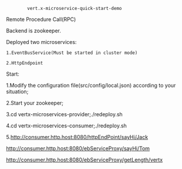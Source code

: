             vert.x-microservice-quick-start-demo
	
Remote Procedure Call(RPC)

Backend is zookeeper.

Deployed two microservices:

	1.EventBusService(Must be started in cluster mode)
	
	2.HttpEndpoint
	
	
Start:

1.Modify the configuration file(src/config/local.json) according to your situation;

2.Start your zookeeper;

3.cd vertx-microservices-provider;./redeploy.sh

4.cd vertx-microservices-consumer;./redeploy.sh

5.http://consumer.http.host:8080/httpEndPoint/sayHi/Jack


  http://consumer.http.host:8080/ebServiceProxy/sayHi/Tom
  
  
  http://consumer.http.host:8080/ebServiceProxy/getLength/vertx
  